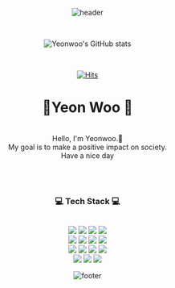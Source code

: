
<div align=center>

![header](https://capsule-render.vercel.app/api?type=wave&color=6666ff&height=350&section=header&text=💛YeonWoo💛&fontSize=65&fontColor=FFFFFF)

<br>

![Yeonwoo's GitHub stats](https://github-readme-stats.vercel.app/api?username=yeonwoochoe&theme=nightowl&show_icons=true)


<br/>
 
[![Hits](https://hits.seeyoufarm.com/api/count/incr/badge.svg?url=https%3A%2F%2Fgithub.com%2Fyeonwoochoe%2Fyeonwoochoe&count_bg=%23EEDFFF&title_bg=%23C592FF&icon=opsgenie.svg&icon_color=%23FFFFFF&title=VISIT&edge_flat=false)](https://hits.seeyoufarm.com)
 
<h1>🥳Yeon Woo 🥳</h3><br/>
Hello, I'm Yeonwoo.👋<br/>
My goal is to make a positive impact on society.<br/>
Have a nice day<br/>


<br/><br/>
 
<h3>💻 Tech Stack 💻</h3>
 
<br/>



<img src="https://img.shields.io/badge/html5-%23E34F26.svg?style=for-the-badge&logo=html5&logoColor=white"/>
<img src="https://img.shields.io/badge/css3-%231572B6.svg?style=for-the-badge&logo=css3&logoColor=white"/>
<img src="https://img.shields.io/badge/sass-CC6699.svg?style=for-the-badge&logo=css3&logoColor=white"/>
<img src="https://img.shields.io/badge/javascript-%23323330.svg?style=for-the-badge&logo=javascript&logoColor=%23F7DF1E"/><br/>
<img src="https://img.shields.io/badge/react-61DAFB?style=for-the-badge&logo=react&logoColor=black">
<img src="https://img.shields.io/badge/Vue.js-4FC08D?style=for-the-badge&logo=vue.js&logoColor=white"> 
<img src="https://img.shields.io/badge/typeScript-3178C6?style=for-the-badge&logo=TypeScript&logoColor=white">
<img src="https://img.shields.io/badge/Next.js-000000?style=for-the-badge&logo=Next.js&logoColor=white"><br/>
<img src="https://img.shields.io/badge/markdown-%23000000.svg?style=for-the-badge&logo=markdown&logoColor=white"/>
<img src="https://img.shields.io/badge/Notion-%23000000.svg?style=for-the-badge&logo=notion&logoColor=white"/>
<img src="https://img.shields.io/badge/vercel-%23000000.svg?style=for-the-badge&logo=vercel&logoColor=white"/>
<img src="https://img.shields.io/badge/github-%23121011.svg?style=for-the-badge&logo=github&logoColor=white"/><br>
<img src="https://img.shields.io/badge/adobeillustrator-%23FF9A00.svg?style=for-the-badge&logo=adobeillustrator&logoColor=white"/>
<img src="https://img.shields.io/badge/adobephotoshop-%2331A8FF.svg?style=for-the-badge&logo=adobephotoshop&logoColor=white"/>
<img src="https://img.shields.io/badge/figma-%23F24E1E.svg?style=for-the-badge&logo=figma&logoColor=white"/>



  



<br/>

![footer](https://capsule-render.vercel.app/api?type=waving&&color=gradient&height=100&section=footer&fontSize=90)

</div>


